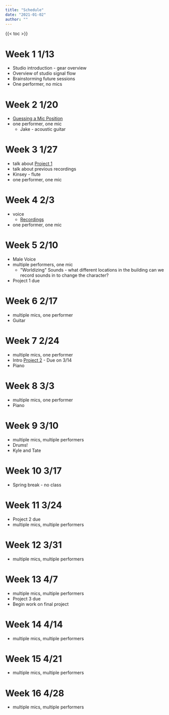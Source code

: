 ```yaml
---
title: "Schedule"
date: "2021-01-02"
author: ""
---
```


{{< toc >}}

# Week 1 1/13

- Studio introduction - gear overview
- Overview of studio signal flow
- Brainstorming future sessions
- One performer, no mics

# Week 2 1/20

- [Guessing a Mic Position](../posts/week-2)
- one performer, one mic
  - Jake - acoustic guitar

# Week 3 1/27

- talk about [Project 1](../projects/#project-1)
- talk about previous recordings
- Kinsey - flute
- one performer, one mic

# Week 4 2/3

- voice
  - [Recordings](https://dakotastateuniversity-my.sharepoint.com/:f:/g/personal/tate_carson_dsu_edu/EpR8FoqOH9hFq3r1CkEnugkBNcLYun5X-awTdjuIuhO3gw?e=yUdF8G)
- one performer, one mic

# Week 5 2/10

- Male Voice
- multiple performers, one mic
  - "Worldizing" Sounds - what different locations in the building can we record sounds in to change the character?
- Project 1 due

# Week 6 2/17

- multiple mics, one performer
- Guitar

# Week 7 2/24

- multiple mics, one performer
- Intro [Project 2](../projects/#project-2) - Due on 3/14
- Piano

# Week 8 3/3

- multiple mics, one performer
- Piano

# Week 9 3/10

- multiple mics, multiple performers
- Drums!
- Kyle and Tate

# Week 10 3/17

- Spring break - no class

# Week 11 3/24

- Project 2 due
- multiple mics, multiple performers

# Week 12 3/31

- multiple mics, multiple performers

# Week 13 4/7

- multiple mics, multiple performers
- Project 3 due
- Begin work on final project

# Week 14 4/14

- multiple mics, multiple performers

# Week 15 4/21

- multiple mics, multiple performers

# Week 16 4/28

- multiple mics, multiple performers
